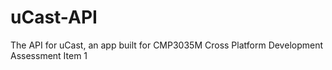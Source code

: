 # uCast-API
The API for uCast, an app built for CMP3035M Cross Platform Development Assessment Item 1
